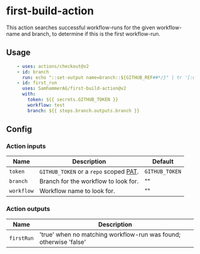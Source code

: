 # first-build-action
This action searches successful workflow-runs for the given workflow-name and branch, to determine if this is the first workflow-run.

## Usage

```yml
    - uses: actions/checkout@v2
    - id: branch
      run: echo "::set-output name=branch::${GITHUB_REF##*/}" | tr '[:upper:]' '[:lower:]'
    - id: first_run
      uses: SamhammerAG/first-build-action@v2
      with:
        token: ${{ secrets.GITHUB_TOKEN }}
        workflow: test
        branch: ${{ steps.branch.outputs.branch }}
```

## Config

### Action inputs

| Name | Description | Default |
| --- | --- | --- |
| `token` | `GITHUB_TOKEN` or a `repo` scoped [PAT](https://docs.github.com/en/github/authenticating-to-github/creating-a-personal-access-token). | `GITHUB_TOKEN` |
| `branch` | Branch for the workflow to look for. | "" |
| `workflow` | Workflow name to look for. | "" |


### Action outputs

| Name | Description |
| --- | --- |
| `firstRun` | 'true' when no matching workflow-run was found; otherwise 'false' |

